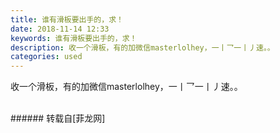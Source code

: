 ```yaml
---
title: 谁有滑板要出手的，求！
date: 2018-11-14 12:33
keywords: 谁有滑板要出手的，求！
description: 收一个滑板，有的加微信masterlolhey，⼀⼁乛⼀⼁⼃速。。
categories: used
---
```

<td class="t_f" id="postmessage_2274701">

收一个滑板，有的加微信masterlolhey，⼀⼁乛⼀⼁⼃速。。<br/>
<img alt="" border="0" class="zoom" data-cf-modified-193eacccc73405ab9b4832b1-="" file="http://www.flw.ph/data/appbyme/upload/image/201811/14/HwHf03EYC9u1.jpg" id="aimg_O8v8i" lazyloadthumb="1" onclick="" onmouseover="" src="http://www.flw.ph/data/appbyme/upload/image/201811/14/HwHf03EYC9u1.jpg"/><br/>
<br/>
</td>
###### 转载自[菲龙网]